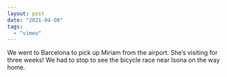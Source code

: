 ```yaml
---
layout: post
date: "2021-04-08"
tags: 
  - "vimeo"
---
```


We went to Barcelona to pick up Miriam from the airport. She’s visiting for three weeks! We had to stop to see the bicycle race near Isona on the way home.
